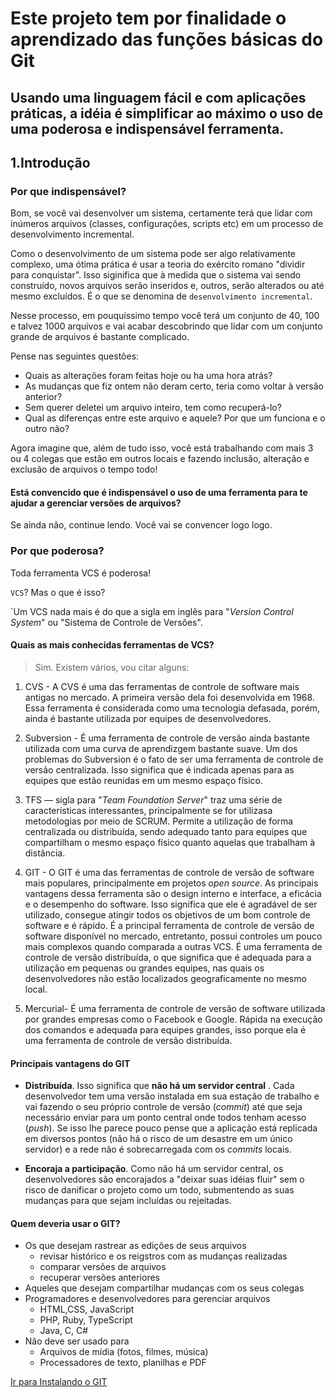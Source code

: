 # Este projeto tem por finalidade o aprendizado das funções básicas do Git


## Usando uma linguagem fácil e com aplicações práticas, a idéia é simplificar ao máximo o uso de uma poderosa e indispensável ferramenta.

## 1.Introdução

### Por que indispensável?

Bom, se você vai desenvolver um sistema, certamente terá que lidar com inúmeros arquivos (classes, configurações, scripts etc) em um processo de desenvolvimento incremental. 

Como o desenvolvimento de um sistema pode ser  algo relativamente complexo, uma ótima prática é usar a teoria do exército romano "dividir para conquistar". Isso siginifica que  à medida que o sistema vai sendo construído, novos arquivos serão inseridos e, outros, serão alterados ou até mesmo excluídos. É o que se denomina de `desenvolvimento incremental`. 

Nesse processo, em pouquíssimo tempo você terá um conjunto de 40, 100 e talvez 1000 arquivos e vai acabar descobrindo  que lidar com um conjunto grande de arquivos é bastante complicado. 

Pense nas seguintes questões:

- Quais as alterações foram feitas hoje ou ha uma hora atrás?
- As mudanças que fiz ontem não deram certo, teria como voltar à versão anterior?
- Sem querer deletei um arquivo inteiro, tem como recuperá-lo?
- Qual as diferenças entre este  arquivo e aquele? Por que um funciona e o outro não?  

Agora imagine que, além de tudo isso, você está trabalhando com mais 3 ou 4 colegas que estão em outros locais e fazendo inclusão, alteração e exclusão de arquivos o tempo todo!

#### Está convencido que é indispensável o uso de uma ferramenta para te ajudar a gerenciar versões de arquivos?
Se ainda não, continue lendo. Você vai se convencer logo logo.

### Por que poderosa?

Toda ferramenta VCS é poderosa!

`VCS`? Mas o que é isso?

`Um VCS nada mais é do que a sigla em inglês para "*Version Control System*" ou "Sistema de Controle de Versões". 

#### Quais as mais conhecidas ferramentas de VCS?

> Sim. Existem vários, vou citar alguns:

1. CVS - A CVS é uma das ferramentas de controle de software mais antigas no mercado. A primeira versão dela foi desenvolvida em 1968. Essa ferramenta é considerada como uma tecnologia defasada, porém, ainda é bastante utilizada por equipes de desenvolvedores.

2. Subversion - É uma ferramenta de controle de versão ainda bastante utilizada com uma curva de aprendizgem bastante suave. Um dos problemas do Subversion é o fato de ser uma ferramenta de controle de versão centralizada. Isso significa que  é indicada apenas para as equipes  que estão reunidas em um mesmo espaço físico.

3. TFS  — sigla para "*Team Foundation Server*" traz uma série de características interessantes, principalmente se for utilizasa metodologias por meio de SCRUM. Permite a utilização de forma centralizada ou distribuída, sendo adequado tanto para equipes que compartilham o mesmo espaço físico quanto aquelas que trabalham à distância.

4. GIT - O GIT é uma das ferramentas de controle de versão de software mais populares, principalmente em projetos *open source*. As principais vantagens dessa ferramenta são o design interno e interface, a eficácia e o desempenho do software. Isso significa que ele é agradável de ser utilizado, consegue atingir todos os objetivos de um bom controle de software e é rápido. É a principal ferramenta de controle de versão de software disponível no mercado, entretanto, possui controles um pouco mais complexos quando comparada a outras VCS. É uma ferramenta de controle de versão distribuída, o que significa que é adequada para a utilização em pequenas ou grandes equipes, nas quais os desenvolvedores não estão localizados geograficamente no mesmo local.

5. Mercurial- É uma ferramenta de controle de versão de software utilizada por grandes empresas como o Facebook e Google. Rápida na execução dos comandos e adequada para equipes grandes, isso porque ela é uma ferramenta de controle de versão distribuída.

#### Principais vantagens do GIT

- **Distribuída**. Isso significa que **não há um servidor central** . Cada desenvolvedor tem uma versão instalada em sua estação de trabalho e vai fazendo o seu próprio controle de versão (*commit*) até que seja necessário enviar para um ponto central onde todos tenham acesso (*push*). Se isso lhe parece pouco pense que a aplicação está replicada em diversos pontos (não há o risco de um desastre em um único servidor) e a rede não é sobrecarregada com os *commits* locais.

- **Encoraja a participação**. Como não há um servidor central, os desenvolvedores são encorajados a "deixar suas idéias fluir" sem o risco de danificar o projeto como um todo, submentendo as suas mudanças para que sejam incluídas ou rejeitadas.

#### Quem deveria usar o GIT?

- Os que desejam rastrear as edições de seus arquivos
    - revisar histórico e os reigstros com as mudanças realizadas
    - comparar versões de arquivos
    - recuperar versões anteriores
- Aqueles que desejam compartilhar mudanças com os seus colegas
- Programadores e desenvolvedores para gerenciar arquivos 
    - HTML,CSS, JavaScript
    - PHP, Ruby, TypeScript
    - Java, C, C#
- Não deve ser usado para
    - Arquivos de mídia (fotos, filmes, música)
    - Processadores de texto, planilhas e PDF


[Ir para Instalando o GIT](/Introducao/README.md) 


